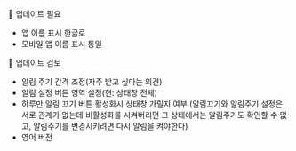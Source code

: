 🔧 업데이트 필요

- 앱 이름 표시 한글로
- 모바일 앱 이름 표시 통일

🚦 업데이트 검토

- 알림 주기 간격 조정(자주 받고 싶다는 의견)
- 알림 설정 버튼 영역 설정(현: 상태창 전체)
- 하루만 알림 끄기 버튼 활성화시 상태창 가릴지 여부
(알림끄기와 알림주기 설정은 서로 관계가 없는데 비활성화를 시켜버리면 그 상태에서는 알림주기도 확인할 수 없고, 알림주기를 변경시키려면 다시 알림을 켜야한다)
- 영어 버전
